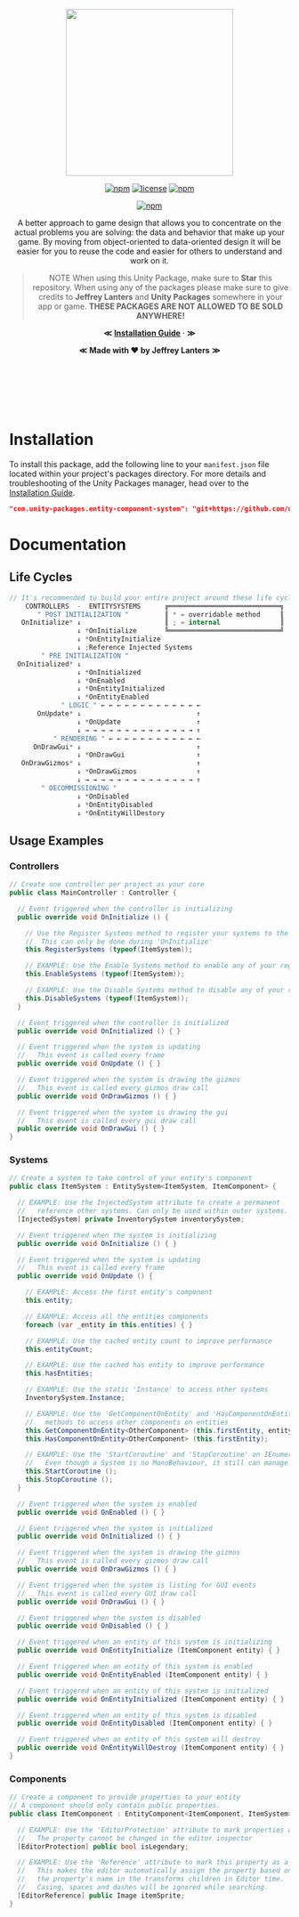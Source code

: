<div align="center">

<img src="https://raw.githubusercontent.com/unity-packages/entity-component-system/master/.github/WIKI/logo.png" height="300px"></br>

[![npm](https://img.shields.io/badge/dependencies-unity--packages-232c37.svg?style=for-the-badge)]()
[![license](https://img.shields.io/badge/license-MIT-%23ecc531.svg?style=for-the-badge)]()
[![npm](https://img.shields.io/badge/version-3.0.1-1480c3.svg?style=for-the-badge)]()

[![npm](https://img.shields.io/badge/sponsor_the_project-donate-E12C9A.svg?style=for-the-badge)](https://paypal.me/jeffreylanters)

A better approach to game design that allows you to concentrate on the actual problems you are solving: the data and behavior that make up your game. By moving from object-oriented to data-oriented design it will be easier for you to reuse the code and easier for others to understand and work on it.

> NOTE When using this Unity Package, make sure to **Star** this repository. When using any of the packages please make sure to give credits to **Jeffrey Lanters** and **Unity Packages** somewhere in your app or game. **THESE PACKAGES ARE NOT ALLOWED TO BE SOLD ANYWHERE!**

**&Lt;**
[**Installation Guide**](https://github.com/unity-packages/installation) &middot;
**&Gt;**

**&Lt;**
**Made with &hearts; by Jeffrey Lanters**
**&Gt;**

<br/><br/>

<br/><br/>

</div>

# Installation

To install this package, add the following line to your `manifest.json` file located within your project's packages directory. For more details and troubleshooting of the Unity Packages manager, head over to the [Installation Guide](https://github.com/unity-packages/installation).

```json
"com.unity-packages.entity-component-system": "git+https://github.com/unity-packages/entity-component-system"
```

# Documentation

## Life Cycles

```csharp
// It's recommended to build your entire project around these life cycle methods.
    CONTROLLERS  -  ENTITYSYSTEMS      ╔════════════════════════════╗
       " POST INITIALIZATION "         ║ * = overridable method     ║
   OnInitialize* ↓                     ║ ; = internal               ║
                 ↓ *OnInitialize       ╚════════════════════════════╝
                 ↓ *OnEntityInitialize
                 ↓ ;Reference Injected Systems
        " PRE INITIALIZATION "
  OnInitialized* ↓
                 ↓ *OnInitialized
                 ↓ *OnEnabled
                 ↓ *OnEntityInitialized
                 ↓ *OnEntityEnabled
             " LOGIC " ← ← ← ← ← ← ← ← ← ← ← ← ←
       OnUpdate* ↓                             ↑
                 ↓ *OnUpdate                   ↑
                 ↓ → → → → → → → → → → → → → → ↑
           " RENDERING " ← ← ← ← ← ← ← ← ← ← ← ←
      OnDrawGui* ↓                             ↑
                 ↓ *OnDrawGui                  ↑
   OnDrawGizmos* ↓                             ↑
                 ↓ *OnDrawGizmos               ↑
                 ↓ → → → → → → → → → → → → → → ↑
        " DECOMMISSIONING "
                 ↓ *OnDisabled
                 ↓ *OnEntityDisabled
                 ↓ *OnEntityWillDestory
```

## Usage Examples

### Controllers

```cs
// Create one controller per project as your core
public class MainController : Controller {

  // Event triggered when the controller is initializing
  public override void OnInitialize () {

    // Use the Register Systems method to register your systems to the controller
    //  This can only be done during 'OnInitialize'
    this.RegisterSystems (typeof(ItemSystem));

    // EXAMPLE: Use the Enable Systems method to enable any of your registered systems
    this.EnableSystems (typeof(ItemSystem));

    // EXAMPLE: Use the Disable Systems method to disable any of your registered systems
    this.DisableSystems (typeof(ItemSystem));
  }

  // Event triggered when the controller is initialized
  public override void OnInitialized () { }

  // Event triggered when the system is updating
  //   This event is called every frame
  public override void OnUpdate () { }

  // Event triggered when the system is drawing the gizmos
  //   This event is called every gizmos draw call
  public override void OnDrawGizmos () { }

  // Event triggered when the system is drawing the gui
  //   This event is called every gui draw call
  public override void OnDrawGui () { }
}
```

### Systems

```cs
// Create a system to take control of your entity's component
public class ItemSystem : EntitySystem<ItemSystem, ItemComponent> {

  // EXAMPLE: Use the InjectedSystem attribute to create a permanent
  //   reference other systems. Can only be used within outer systems.
  [InjectedSystem] private InventorySystem inventorySystem;

  // Event triggered when the system is initializing
  public override void OnInitialize () { }

  // Event triggered when the system is updating
  //   This event is called every frame
  public override void OnUpdate () {

    // EXAMPLE: Access the first entity's component
    this.entity;

    // EXAMPLE: Access all the entities components
    foreach (var _entity in this.entities) { }

    // EXAMPLE: Use the cached entity count to improve performance
    this.entityCount;

    // EXAMPLE: Use the cached has entity to improve performance
    this.hasEntities;

    // EXAMPLE: Use the static 'Instance' to access other systems
    InventorySystem.Instance;

    // EXAMPLE: Use the 'GetComponentOnEntity' and 'HasComponentOnEntity'
    //   methods to access other components on entities
    this.GetComponentOnEntity<OtherComponent> (this.firstEntity, entity => { });
    this.HasComponentOnEntity<OtherComponent> (this.firstEntity);

    // EXAMPLE: Use the 'StartCoroutine' and 'StopCoroutine' on IEnumerators
    //   Even though a System is no MonoBehaviour, it still can manage coroutines
    this.StartCoroutine ();
    this.StopCoroutine ();
  }

  // Event triggered when the system is enabled
  public override void OnEnabled () { }

  // Event triggered when the system is initialized
  public override void OnInitialized () { }

  // Event triggered when the system is drawing the gizmos
  //   This event is called every gizmos draw call
  public override void OnDrawGizmos () { }

  // Event triggered when the system is listing for GUI events
  //   This event is called every GUI draw call
  public override void OnDrawGui () { }

  // Event triggered when the system is disabled
  public override void OnDisabled () { }

  // Event triggered when an entity of this system is initializing
  public override void OnEntityInitialize (ItemComponent entity) { }

  // Event triggered when an entity of this system is enabled
  public override void OnEntityEnabled (ItemComponent entity) { }

  // Event triggered when an entity of this system is initialized
  public override void OnEntityInitialized (ItemComponent entity) { }

  // Event triggered when an entity of this system is disabled
  public override void OnEntityDisabled (ItemComponent entity) { }

  // Event triggered when an entity of this system will destroy
  public override void OnEntityWillDestroy (ItemComponent entity) { }
}
```

### Components

```cs
// Create a component to provide properties to your entity
// A component should only contain public properties.
public class ItemComponent : EntityComponent<ItemComponent, ItemSystem> {

  // EXAMPLE: Use the 'EditorProtection' attribute to mark properties as inaccessable
  //   The property cannot be changed in the editor inspector
  [EditorProtection] public bool isLegendary;

  // EXAMPLE: Use the 'Reference' attribute to mark this property as a reference
  //   This makes the editor automatically assign the property based on
  //   the property's name in the transforms children in Editor time.
  //   Casing, spaces and dashes will be ignored while searching.
  [EditorReference] public Image itemSprite;
}
```
